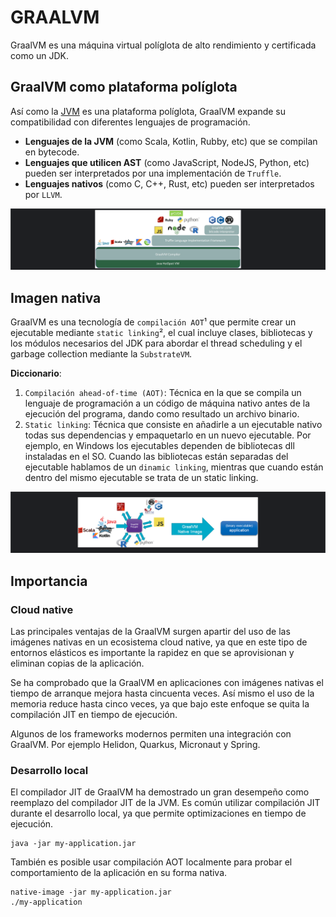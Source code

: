 # GRAALVM

GraalVM es una máquina virtual políglota de alto rendimiento y certificada como un JDK.

## GraalVM como plataforma políglota
Así como la [JVM](./../jdk/README.md) es una plataforma políglota, GraalVM expande su compatibilidad con diferentes 
lenguajes de programación.

- **Lenguajes de la JVM** (como Scala, Kotlin, Rubby, etc) que se compilan en bytecode.
- **Lenguajes que utilicen AST** (como JavaScript, NodeJS, Python, etc) pueden ser interpretados por una implementación de `Truffle`.
- **Lenguajes nativos** (como C, C++, Rust, etc) pueden ser interpretados por `LLVM`.

![JDK](./images/polyglot.png)

## Imagen nativa
GraalVM es una tecnología de `compilación AOT`¹ que permite crear un ejecutable mediante `static linking`², el cual incluye 
clases, bibliotecas y los módulos necesarios del JDK para abordar el thread scheduling y el garbage collection mediante la `SubstrateVM`.

**Diccionario**:
1. `Compilación ahead-of-time (AOT)`: Técnica en la que se compila un lenguaje de programación a un código de máquina nativo antes de la ejecución del programa, dando como resultado un archivo binario.
2. `Static linking`: Técnica que consiste en añadirle a un ejecutable nativo todas sus dependencias y empaquetarlo en un nuevo ejecutable. Por ejemplo, en Windows los ejecutables dependen de bibliotecas dll instaladas en el SO. Cuando las bibliotecas están separadas del ejecutable hablamos de un `dinamic linking`, mientras que cuando están dentro del mismo ejecutable se trata de un static linking. 

![JDK](./images/native-image.png)

## Importancia

### Cloud native
Las principales ventajas de la GraalVM surgen apartir del uso de las imágenes nativas en un ecosistema cloud native, ya
que en este tipo de entornos elásticos es importante la rapidez en que se aprovisionan y eliminan copias de la aplicación.  

Se ha comprobado que la GraalVM en aplicaciones con imágenes nativas el tiempo de arranque mejora hasta cincuenta veces. 
Así mismo el uso de la memoria reduce hasta cinco veces, ya que bajo este enfoque se quita la compilación JIT en tiempo de ejecución.

Algunos de los frameworks modernos permiten una integración con GraalVM. Por ejemplo Helidon, Quarkus, Micronaut y Spring.

### Desarrollo local
El compilador JIT de GraalVM ha demostrado un gran desempeño como reemplazo del compilador JIT de la JVM. Es común utilizar
compilación JIT durante el desarrollo local, ya que permite optimizaciones en tiempo de ejecución.

```shell
java -jar my-application.jar
```

También es posible usar compilación AOT localmente para probar el comportamiento de la aplicación en su forma nativa.

```shell
native-image -jar my-application.jar
./my-application
```